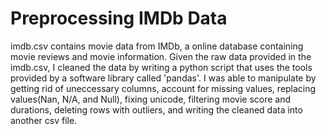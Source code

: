 <h1> Preprocessing IMDb Data</h1>

<p> imdb.csv contains movie data from IMDb, a online database containing movie reviews and movie information. Given the raw data
provided in the imdb.csv, I cleaned the data by writing a python script that uses the tools provided by a software
library called 'pandas'. I was able to manipulate by getting rid of uneccessary columns, account for missing values, replacing values(Nan, N/A, and Null),
fixing unicode, filtering movie score and durations, deleting rows with outliers, and writing the cleaned data into another csv file. </p>
